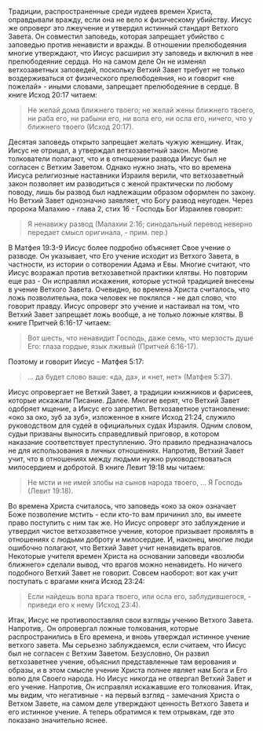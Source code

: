 Традиции, распространенные среди иудеев времен Христа, оправдывали вражду, если она не вело к физическому убийству. Иисус же опроверг это лжеучение и утвердил истинный стандарт Ветхого Завета. Он совместил заповедь, которая запрещает убийство с заповедью против ненависти и вражды.
В отношении прелюбодеяния многие утверждают, что Иисус расширил эту заповедь и включил в нее прелюбодеяние сердца. Но на самом деле Он не изменял ветхозаветных заповедей, поскольку Ветхий Завет требует не только воздерживаться от физического прелюбодеяния, но и говорит «не пожелай» - иными словами, запрещает прелюбодеяние в сердце. В книге Исход 20:17 читаем:

> Не желай дома ближнего твоего; не желай жены ближнего твоего, ни раба его, ни рабыни его, ни вола его, ни осла его, ничего, что у ближнего твоего (Исход 20:17).

Десятая заповедь открыто запрещает желать чужую женщину. Итак, Иисус не отрицал, а утверждал ветхозаветный закон.
Многие толкователи полагают, что и в отношении развода Иисус был не согласен с Ветхим Заветом. Однако нужно знать, что во времена Иисуса религиозные наставники Израиля верили, что ветхозаветный закон позволяет им разводиться с женой практически по любому поводу, лишь бы развод был надлежащим образом оформлен по закону. Но Ветхий Завет однозначно заявляет, что Богу развод неугоден.
Через пророка Малахию - глава 2, стих 16 - Господь Бог Израилев говорит:

> Я ненавижу развод (Малахии 2:16; синодальный перевод неверно передает смысл оригинала, - прим. пер.)

В Матфея 19:3-9 Иисус более подробно объясняет Свое учение о разводе. Он указывает, что Его учение исходит из Ветхого Завета, в частности, из истории о сотворении Адама и Евы.
Многие считают, что Иисус возражал против ветхозаветной практики клятвы. Но повторим еще раз - Он исправлял искажения, которые устной традицией внесены в учение Ветхого Завета. Очевидно, во времена Христа считалось, что ложь позволительна, пока человек не поклялся - не дал слово, что говорит правду. Иисус опроверг это учение и настаивал на том, что Ветхий Завет запрещает ложь вообще, а не только ложные клятвы. В книге Притчей 6:16-17 читаем:

>  Вот шесть, что ненавидит Господь, даже семь, что мерзость душе Его: глаза гордые, язык лживый (Притчей 6:16-17).

Поэтому и говорит Иисус - Матфея 5:17:

> ... да будет слово ваше: «да, да», и «нет, нет» (Матфея 5:37).

Иисус опровергает не Ветхий Завет, а традиции книжников и фарисеев, которые искажали Писание.
Далее. Многие верят, что Ветхий Завет одобряет мщение, а Иисус его запретил. Ветхозаветное установление: «око за око, зуб за зуб», изложенное в книге Исход 21:24, служило руководством для судей в официальных судах Израиля. Одним словом, судьи призваны выносить справедливый приговор, в котором наказание соответствует преступлению. Это правило предназначалось не для использования в личных отношениях. Напротив, Ветхий Завет учит, что в отношениях между людьми нужно руководствоваться милосердием и добротой. В книге Левит 19:18 мы читаем:

>  Не мсти и не имей злобы на сынов народа твоего, ... Я Господь (Левит 19:18).

Во времена Христа считалось, что заповедь «око за око» означает Боже позволение мстить - если кто-то вам причинил зло, вы имеете право поступить с ним так же. Но Иисус опроверг это заблуждение и утвердил чистое ветхозаветное учение, которое призывает проявлять в отношениях с людьми доброту и милосердие.
И, наконец, многие люди ошибочно полагают, что Ветхий Завет учит ненавидеть врагов. Некоторые учителя времен Христа на основании заповеди «возлюби ближнего» сделали вывод, что врагов можно ненавидеть. Но ничего подобного Ветхий Завет не говорит. Совсем наоборот: вот как учит поступать с врагами книга Исход 23:24:

>  Если найдешь вола врага твоего, или осла его, заблудившегося, - приведи его к нему (Исход 23:4).

Итак, Иисус не противопоставлял свои взгляды учению Ветхого Завета. Напротив,. Он опровергал ложные толкования, которые распространились в Его времена, и вновь утверждал истинное учение ветхого завета.
Мы серьезно заблуждаемся, если считаем, что Иисус был не согласен с Ветхим Заветом. Безусловно, Он развил ветхозаветнее учение, объяснил представленные там верования и образы, и в этом смысле учение Христа полнее являет нам Бога и Его волю для Своего народа. Но Иисус никогда не отвергал Ветхий Завет и его учение. Напротив, Он исправлял искажавшие его толкования.
Итак, мы видим, что негативные - на первый взгляд - замечания Христа о Ветхом Завете, на самом деле утверждают ценность Ветхого Завета и его истинное учение. А теперь обратимся к тем отрывкам, где это показано значительно яснее.
